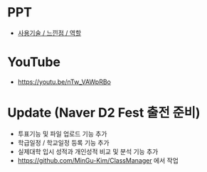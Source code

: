 PPT
====
* [사용기술 / 느낀점 / 역할](https://github.com/heyman333/ClassManager_private/blob/master/%ED%8F%AC%ED%8A%B8%ED%8F%B4%EB%A6%AC%EC%98%A4(pdf%20file).pdf)  

YouTube
====
* https://youtu.be/nTw_VAWpRBo  

Update (Naver D2 Fest 출전 준비)   
====
* 투표기능 및 파일 업로드 기능 추가 
* 학급일정 / 학교일정 등록 기능 추가 
* 실제대학 입시 성적과 개인성적 비교 및 분석 기능 추가
* https://github.com/MinGu-Kim/ClassManager 에서 작업
